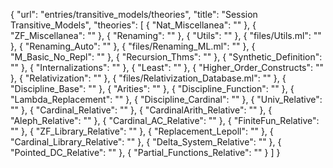 {
    "url": "entries/transitive_models/theories",
    "title": "Session Transitive_Models",
    "theories": [
        {
            "Nat_Miscellanea": ""
        },
        {
            "ZF_Miscellanea": ""
        },
        {
            "Renaming": ""
        },
        {
            "Utils": ""
        },
        {
            "files/Utils.ml": ""
        },
        {
            "Renaming_Auto": ""
        },
        {
            "files/Renaming_ML.ml": ""
        },
        {
            "M_Basic_No_Repl": ""
        },
        {
            "Recursion_Thms": ""
        },
        {
            "Synthetic_Definition": ""
        },
        {
            "Internalizations": ""
        },
        {
            "Least": ""
        },
        {
            "Higher_Order_Constructs": ""
        },
        {
            "Relativization": ""
        },
        {
            "files/Relativization_Database.ml": ""
        },
        {
            "Discipline_Base": ""
        },
        {
            "Arities": ""
        },
        {
            "Discipline_Function": ""
        },
        {
            "Lambda_Replacement": ""
        },
        {
            "Discipline_Cardinal": ""
        },
        {
            "Univ_Relative": ""
        },
        {
            "Cardinal_Relative": ""
        },
        {
            "CardinalArith_Relative": ""
        },
        {
            "Aleph_Relative": ""
        },
        {
            "Cardinal_AC_Relative": ""
        },
        {
            "FiniteFun_Relative": ""
        },
        {
            "ZF_Library_Relative": ""
        },
        {
            "Replacement_Lepoll": ""
        },
        {
            "Cardinal_Library_Relative": ""
        },
        {
            "Delta_System_Relative": ""
        },
        {
            "Pointed_DC_Relative": ""
        },
        {
            "Partial_Functions_Relative": ""
        }
    ]
}